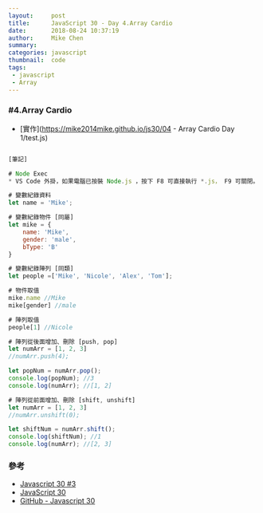 ```yaml
---
layout:     post
title:      JavaScript 30 - Day 4.Array Cardio
date:       2018-08-24 10:37:19
author:     Mike Chen
summary:    
categories: javascript
thumbnail:  code
tags:
 - javascript
 - Array
---
```



### #4.Array Cardio
* [實作](https://mike2014mike.github.io/js30/04 - Array Cardio Day 1/test.js)

```js

[筆記]

# Node Exec
* VS Code 外掛，如果電腦已按裝 Node.js ，按下 F8 可直接執行 *.js， F9 可關閉。

# 變數紀錄資料
let name = 'Mike';

# 變數紀錄物件 [同屬]
let mike = {
    name: 'Mike',
    gender: 'male',
    bType: 'B'
}

# 變數紀錄陣列 [同類]
let people =['Mike', 'Nicole', 'Alex', 'Tom'];

# 物件取值
mike.name //Mike
mike[gender] //male

# 陣列取值
people[1] //Nicole

# 陣列從後面增加、刪除 [push, pop]
let numArr = [1, 2, 3]
//numArr.push(4);

let popNum = numArr.pop();
console.log(popNum); //3
console.log(numArr); //[1, 2]

# 陣列從前面增加、刪除 [shift, unshift]
let numArr = [1, 2, 3]
//numArr.unshift(0);

let shiftNum = numArr.shift();
console.log(shiftNum); //1
console.log(numArr); //[2, 3]
```

### 參考
* [Javascript 30 #3](https://www.youtube.com/watch?v=T-6LN1iQd1U)
* [JavaScript 30](https://javascript30.com/)
* [GitHub - Javascript 30](https://github.com/wesbos/JavaScript30)